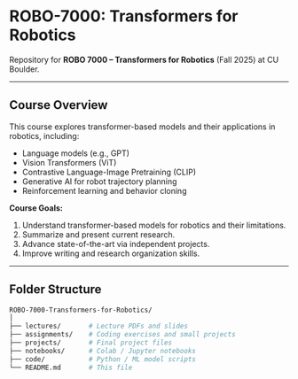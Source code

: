# ROBO-7000: Transformers for Robotics

Repository for **ROBO 7000 – Transformers for Robotics** (Fall 2025) at CU Boulder.

---

## Course Overview

This course explores transformer-based models and their applications in robotics, including:

- Language models (e.g., GPT)
- Vision Transformers (ViT)
- Contrastive Language-Image Pretraining (CLIP)
- Generative AI for robot trajectory planning
- Reinforcement learning and behavior cloning

**Course Goals:**

1. Understand transformer-based models for robotics and their limitations.
2. Summarize and present current research.
3. Advance state-of-the-art via independent projects.
4. Improve writing and research organization skills.

---

## Folder Structure

```bash
ROBO-7000-Transformers-for-Robotics/
│
├── lectures/       # Lecture PDFs and slides
├── assignments/    # Coding exercises and small projects
├── projects/       # Final project files
├── notebooks/      # Colab / Jupyter notebooks
├── code/           # Python / ML model scripts
└── README.md       # This file
```